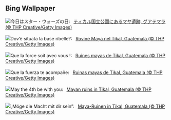 ## Bing Wallpaper
![](https://www.bing.com/th?id=OHR.RebelBase_JA-JP2351113050_UHD.jpg&w=1000)今日はスター・ウォーズの日:&nbsp;&ensp;[ティカル国立公園にあるマヤ遺跡, グアテマラ (© THP Creative/Getty Images)](https://www.bing.com/th?id=OHR.RebelBase_JA-JP2351113050_UHD.jpg)
<br><br/>
![](https://www.bing.com/th?id=OHR.RebelBase_IT-IT4204234662_UHD.jpg&w=1000)Dov’è situata la base ribelle?:&nbsp;&ensp;[Rovine Maya nel Tikal, Guatemala (© THP Creative/Getty Images)](https://www.bing.com/th?id=OHR.RebelBase_IT-IT4204234662_UHD.jpg)
<br><br/>
![](https://www.bing.com/th?id=OHR.RebelBase_FR-FR9127535893_UHD.jpg&w=1000)Que la force soit avec vous !:&nbsp;&ensp;[Ruines mayas de Tikal, Guatemala (© THP Creative/Getty Images)](https://www.bing.com/th?id=OHR.RebelBase_FR-FR9127535893_UHD.jpg)
<br><br/>
![](https://www.bing.com/th?id=OHR.RebelBase_ES-ES8408731929_UHD.jpg&w=1000)Que la fuerza te acompañe:&nbsp;&ensp;[Ruinas mayas de Tikal, Guatemala (© THP Creative/Getty Images)](https://www.bing.com/th?id=OHR.RebelBase_ES-ES8408731929_UHD.jpg)
<br><br/>
![](https://www.bing.com/th?id=OHR.RebelBase_EN-GB0256294399_UHD.jpg&w=1000)May the 4th be with you:&nbsp;&ensp;[Mayan ruins in Tikal, Guatemala (© THP Creative/Getty Images)](https://www.bing.com/th?id=OHR.RebelBase_EN-GB0256294399_UHD.jpg)
<br><br/>
![](https://www.bing.com/th?id=OHR.RebelBase_DE-DE2573028901_UHD.jpg&w=1000)„Möge die Macht mit dir sein”:&nbsp;&ensp;[Maya-Ruinen in Tikal, Guatemala  (© THP Creative/Getty Images)](https://www.bing.com/th?id=OHR.RebelBase_DE-DE2573028901_UHD.jpg)
<br><br/>
